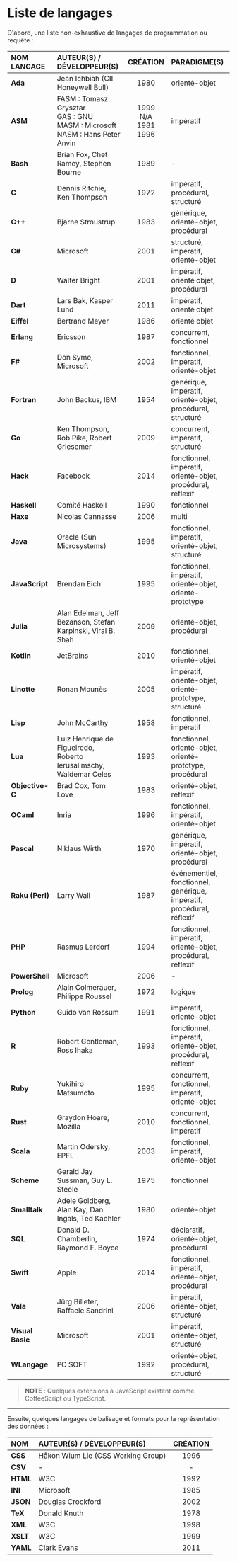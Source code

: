 # Liste de langages

D'abord, une liste non-exhaustive de langages de programmation ou requête :

|NOM LANGAGE|AUTEUR(S) / DÉVELOPPEUR(S)|CRÉATION|PARADIGME(S)|
|:--|:--|:--:|:--|
|**Ada**|Jean Ichbiah (CII Honeywell Bull)|1980|orienté-objet|
|**ASM**|FASM : Tomasz Grysztar<br>GAS : GNU<br>MASM : Microsoft<br>NASM : Hans Peter Anvin|1999<br>N/A<br>1981<br>1996|impératif|
|**Bash**|Brian Fox, Chet Ramey, Stephen Bourne|1989|-|
|**C**|Dennis Ritchie, Ken Thompson|1972|impératif, procédural, structuré|
|**C++**|Bjarne Stroustrup|1983|générique, orienté-objet, procédural|
|**C#**|Microsoft|2001|structuré, impératif, orienté-objet|
|**D**|Walter Bright|2001|impératif, orienté objet, procédural|
|**Dart**|Lars Bak, Kasper Lund|2011|impératif, orienté objet|
|**Eiffel**|Bertrand Meyer|1986|orienté objet|
|**Erlang**|Ericsson|1987|concurrent, fonctionnel|
|**F#**|Don Syme, Microsoft|2002|fonctionnel, impératif, orienté-objet|
|**Fortran**|John Backus, IBM|1954|générique, impératif, orienté-objet, procédural, structuré|
|**Go**|Ken Thompson, Rob Pike, Robert Griesemer|2009|concurrent, impératif, structuré|
|**Hack**|Facebook|2014|fonctionnel, impératif, orienté-objet, procédural, réflexif|
|**Haskell**|Comité Haskell|1990|fonctionnel|
|**Haxe**|Nicolas Cannasse|2006|multi|
|**Java**|Oracle (Sun Microsystems)|1995|fonctionnel, impératif, orienté-objet, structuré|
|**JavaScript**|Brendan Eich|1995|fonctionnel, impératif, orienté-objet, orienté-prototype|
|**Julia**|Alan Edelman, Jeff Bezanson, Stefan Karpinski, Viral B. Shah|2009|orienté-objet, procédural|
|**Kotlin**|JetBrains|2010|fonctionnel, orienté-objet|
|**Linotte**|Ronan Mounès|2005|impératif, orienté-objet, orienté-prototype, structuré|
|**Lisp**|John McCarthy|1958|fonctionnel, impératif|
|**Lua**|Luiz Henrique de Figueiredo, Roberto Ierusalimschy, Waldemar Celes|1993|fonctionnel, orienté-objet, orienté-prototype, procédural|
|**Objective-C**|Brad Cox, Tom Love|1983|orienté-objet, réflexif|
|**OCaml**|Inria|1996|fonctionnel, impératif, orienté-objet|
|**Pascal**|Niklaus Wirth|1970|générique, impératif, orienté-objet, procédural|
|**Raku (Perl)**|Larry Wall|1987|événementiel, fonctionnel, générique, impératif, procédural, réflexif|
|**PHP**|Rasmus Lerdorf|1994|fonctionnel, impératif, orienté-objet, procédural, réflexif|
|**PowerShell**|Microsoft|2006|-|
|**Prolog**|Alain Colmerauer, Philippe Roussel|1972|logique|
|**Python**|Guido van Rossum|1991|impératif, orienté-objet|
|**R**|Robert Gentleman, Ross Ihaka|1993|fonctionnel, impératif, orienté-objet, procédural, réflexif|
|**Ruby**|Yukihiro Matsumoto|1995|concurrent, fonctionnel, impératif, orienté-objet|
|**Rust**|Graydon Hoare, Mozilla|2010|concurrent, fonctionnel, impératif|
|**Scala**|Martin Odersky, EPFL|2003|fonctionnel, impératif, orienté-objet|
|**Scheme**|Gerald Jay Sussman, Guy L. Steele|1975|fonctionnel|
|**Smalltalk**|Adele Goldberg, Alan Kay, Dan Ingals, Ted Kaehler|1980|orienté-objet|
|**SQL**|Donald D. Chamberlin, Raymond F. Boyce|1974|déclaratif, orienté-objet, procédural|
|**Swift**|Apple|2014|fonctionnel, impératif, orienté-objet, procédural|
|**Vala**|Jürg Billeter, Raffaele Sandrini|2006|impératif, orienté-objet, structuré|
|**Visual Basic**|Microsoft|2001|impératif, orienté-objet, structuré|
|**WLangage**|PC SOFT|1992|orienté-objet, procédural, structuré|

> **NOTE** : Quelques extensions à JavaScript existent comme CoffeeScript ou TypeScript.

---

Ensuite, quelques langages de balisage et formats pour la représentation des données :

|NOM|AUTEUR(S) / DÉVELOPPEUR(S)|CRÉATION|
|:--|:--|:--:|
|**CSS**|Håkon Wium Lie (CSS Working Group)|1996|
|**CSV**|-|-|
|**HTML**|W3C|1992|
|**INI**|Microsoft|1985|
|**JSON**|Douglas Crockford|2002|
|**TeX**|Donald Knuth|1978|
|**XML**|W3C|1998|
|**XSLT**|W3C|1999|
|**YAML**|Clark Evans|2011|

